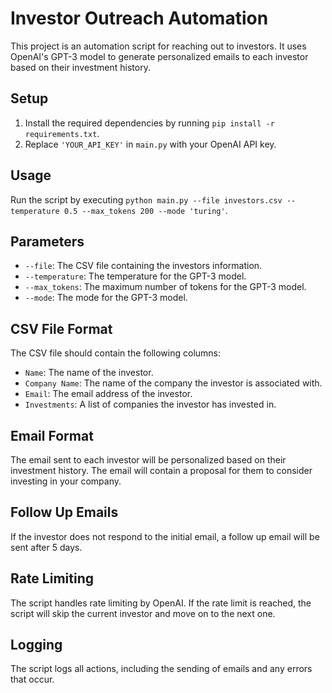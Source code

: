 # Investor Outreach Automation

This project is an automation script for reaching out to investors. It uses OpenAI's GPT-3 model to generate personalized emails to each investor based on their investment history.

## Setup

1. Install the required dependencies by running `pip install -r requirements.txt`.
2. Replace `'YOUR_API_KEY'` in `main.py` with your OpenAI API key.

## Usage

Run the script by executing `python main.py --file investors.csv --temperature 0.5 --max_tokens 200 --mode 'turing'`.

## Parameters

- `--file`: The CSV file containing the investors information.
- `--temperature`: The temperature for the GPT-3 model.
- `--max_tokens`: The maximum number of tokens for the GPT-3 model.
- `--mode`: The mode for the GPT-3 model.

## CSV File Format

The CSV file should contain the following columns:

- `Name`: The name of the investor.
- `Company Name`: The name of the company the investor is associated with.
- `Email`: The email address of the investor.
- `Investments`: A list of companies the investor has invested in.

## Email Format

The email sent to each investor will be personalized based on their investment history. The email will contain a proposal for them to consider investing in your company.

## Follow Up Emails

If the investor does not respond to the initial email, a follow up email will be sent after 5 days.

## Rate Limiting

The script handles rate limiting by OpenAI. If the rate limit is reached, the script will skip the current investor and move on to the next one.

## Logging

The script logs all actions, including the sending of emails and any errors that occur.